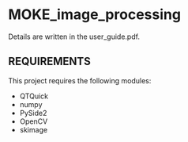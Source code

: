 # MOKE_image_processing
Details are written in the user_guide.pdf.
 
REQUIREMENTS
------------

This project requires the following modules:

 * QTQuick
 * numpy
 * PySide2
 * OpenCV
 * skimage
